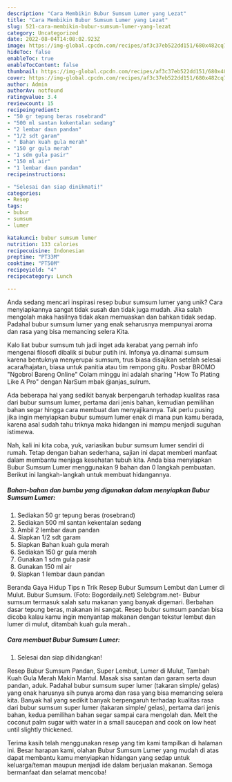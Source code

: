```yaml
---
description: "Cara Membikin Bubur Sumsum Lumer yang Lezat"
title: "Cara Membikin Bubur Sumsum Lumer yang Lezat"
slug: 521-cara-membikin-bubur-sumsum-lumer-yang-lezat
category: Uncategorized
date: 2022-08-04T14:08:02.923Z
image: https://img-global.cpcdn.com/recipes/af3c37eb522dd151/680x482cq70/bubur-sumsum-lumer-foto-resep-utama.jpg
hideToc: false
enableToc: true
enableTocContent: false
thumbnail: https://img-global.cpcdn.com/recipes/af3c37eb522dd151/680x482cq70/bubur-sumsum-lumer-foto-resep-utama.jpg
cover: https://img-global.cpcdn.com/recipes/af3c37eb522dd151/680x482cq70/bubur-sumsum-lumer-foto-resep-utama.jpg
author: Admin
authorAv: notfound
ratingvalue: 3.4
reviewcount: 15
recipeingredient:
- "50 gr tepung beras rosebrand"
- "500 ml santan kekentalan sedang"
- "2 lembar daun pandan"
- "1/2 sdt garam"
- " Bahan kuah gula merah"
- "150 gr gula merah"
- "1 sdm gula pasir"
- "150 ml air"
- "1 lembar daun pandan"
recipeinstructions:

- "Selesai dan siap dinikmati!"
categories:
- Resep
tags:
- bubur
- sumsum
- lumer

katakunci: bubur sumsum lumer 
nutrition: 133 calories
recipecuisine: Indonesian
preptime: "PT33M"
cooktime: "PT50M"
recipeyield: "4"
recipecategory: Lunch

---
```





Anda sedang mencari inspirasi resep bubur sumsum lumer yang unik? Cara menyiapkannya sangat tidak susah dan tidak juga mudah. Jika salah mengolah maka hasilnya tidak akan memuaskan dan bahkan tidak sedap. Padahal bubur sumsum lumer yang enak seharusnya mempunyai aroma dan rasa yang bisa memancing selera Kita.





Kalo liat bubur sumsum tuh jadi inget ada kerabat yang pernah info mengenai filosofi dibalik si bubur putih ini. Infonya ya.dinamai sumsum karena bentuknya menyerupai sumsum, trus biasa disajikan setelah selesai acara/hajatan, biasa untuk panitia atau tim rempong gitu. Posbar BROMO &#34;Ngobrol Bareng Online&#34; Colam minggu ini adalah sharing &#34;How To Plating Like A Pro&#34; dengan NarSum mbak @anjas_sulrum.

Ada beberapa hal yang sedikit banyak berpengaruh terhadap kualitas rasa dari bubur sumsum lumer, pertama dari jenis bahan, kemudian pemilihan bahan segar hingga cara membuat dan menyajikannya. Tak perlu pusing jika ingin menyiapkan bubur sumsum lumer enak di mana pun kamu berada, karena asal sudah tahu triknya maka hidangan ini mampu menjadi suguhan istimewa.






Nah, kali ini kita coba, yuk, variasikan bubur sumsum lumer sendiri di rumah. Tetap dengan bahan sederhana, sajian ini dapat memberi manfaat dalam membantu menjaga kesehatan tubuh kita. Anda bisa menyiapkan Bubur Sumsum Lumer menggunakan 9 bahan dan 0 langkah pembuatan. Berikut ini langkah-langkah untuk membuat hidangannya.

<!--inarticleads1-->

##### Bahan-bahan dan bumbu yang digunakan dalam menyiapkan Bubur Sumsum Lumer:

1. Sediakan 50 gr tepung beras (rosebrand)
1. Sediakan 500 ml santan kekentalan sedang
1. Ambil 2 lembar daun pandan
1. Siapkan 1/2 sdt garam
1. Siapkan  Bahan kuah gula merah
1. Sediakan 150 gr gula merah
1. Gunakan 1 sdm gula pasir
1. Gunakan 150 ml air
1. Siapkan 1 lembar daun pandan


Beranda Gaya Hidup Tips n Trik Resep Bubur Sumsum Lembut dan Lumer di Mulut. Bubur Sumsum. (Foto: Bogordaily.net) Selebgram.net- Bubur sumsum termasuk salah satu makanan yang banyak digemari. Berbahan dasar tepung beras, makanan ini sangat. Resep bubur sumsum pandan bisa dicoba kalau kamu ingin menyantap makanan dengan tekstur lembut dan lumer di mulut, ditambah kuah gula merah.. 

<!--inarticleads2-->

##### Cara membuat Bubur Sumsum Lumer:


1. Selesai dan siap dihidangkan!

Resep Bubur Sumsum Pandan, Super Lembut, Lumer di Mulut, Tambah Kuah Gula Merah Makin Mantul. Masak sisa santan dan garam serta daun pandan, aduk. Padahal bubur sumsum super lumer (takaran simple/ gelas) yang enak harusnya sih punya aroma dan rasa yang bisa memancing selera kita. Banyak hal yang sedikit banyak berpengaruh terhadap kualitas rasa dari bubur sumsum super lumer (takaran simple/ gelas), pertama dari jenis bahan, kedua pemilihan bahan segar sampai cara mengolah dan. Melt the coconut palm sugar with water in a small saucepan and cook on low heat until slightly thickened. 

Terima kasih telah menggunakan resep yang tim kami tampilkan di halaman ini. Besar harapan kami, olahan Bubur Sumsum Lumer yang mudah di atas dapat membantu kamu menyiapkan hidangan yang sedap untuk keluarga/teman maupun menjadi ide dalam berjualan makanan. Semoga bermanfaat dan selamat mencoba!
